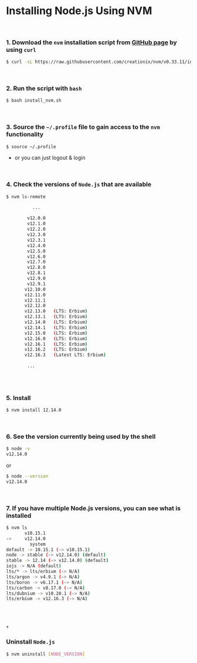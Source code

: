 # Installing Node.js Using NVM

<br>

### 1. Download the `nvm` installation script from [GitHub page](https://github.com/nvm-sh/nvm) by using `curl`

```bash
$ curl -sL https://raw.githubusercontent.com/creationix/nvm/v0.33.11/install.sh -o install_nvm.sh
```

<br>

### 2. Run the script with `bash`

```bash
$ bash install_nvm.sh
```

<br>

### 3. Source the `~/.profile` file to gain access to the `nvm` functionality

```bash
$ source ~/.profile
```

- or you can just logout & login

<br>

### 4.  Check the versions of `Node.js` that are available

```bash
$ nvm ls-remote

  		  ...
  
        v12.0.0
        v12.1.0
        v12.2.0
        v12.3.0
        v12.3.1
        v12.4.0
        v12.5.0
        v12.6.0
        v12.7.0
        v12.8.0
        v12.8.1
        v12.9.0
        v12.9.1
       v12.10.0
       v12.11.0
       v12.11.1
       v12.12.0
       v12.13.0   (LTS: Erbium)
       v12.13.1   (LTS: Erbium)
       v12.14.0   (LTS: Erbium)
       v12.14.1   (LTS: Erbium)
       v12.15.0   (LTS: Erbium)
       v12.16.0   (LTS: Erbium)
       v12.16.1   (LTS: Erbium)
       v12.16.2   (LTS: Erbium)
       v12.16.3   (Latest LTS: Erbium)
       
        ...
        
```

<br>

### 5. Install 

```bash
$ nvm install 12.14.0
```

<br>

### 6. See the version currently being used by the shell

```bash
$ node -v
v12.14.0
```

or

```bash
$ node --version
v12.14.0
```

<br>

### 7. If you have multiple Node.js versions, you can see what is installed

```bash
$ nvm ls
       v10.15.1
->     v12.14.0
         system
default -> 10.15.1 (-> v10.15.1)
node -> stable (-> v12.14.0) (default)
stable -> 12.14 (-> v12.14.0) (default)
iojs -> N/A (default)
lts/* -> lts/erbium (-> N/A)
lts/argon -> v4.9.1 (-> N/A)
lts/boron -> v6.17.1 (-> N/A)
lts/carbon -> v8.17.0 (-> N/A)
lts/dubnium -> v10.20.1 (-> N/A)
lts/erbium -> v12.16.3 (-> N/A)
```

<br>

<br>

`+`

### Uninstall `Node.js`

```bash
$ nvm uninstall [NODE_VERSION]
```


